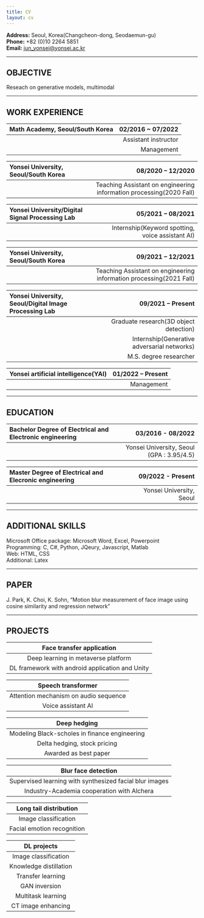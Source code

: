```yaml
---
title: CV
layout: cv
---
```


**Address:** Seoul, Korea(Changcheon-dong, Seodaemun-gu)   
**Phone:** +82 (0)10 2264 5851   
**Email:** jun_yonsei@yonsei.ac.kr
   
---
   
## OBJECTIVE

Reseach on generative models, multimodal
   
---
   
## WORK EXPERIENCE

|Math Academy, Seoul/South Korea|02/2016 ~ 07/2022|
|:---|---:|
||Assistant instructor|
||Management|   
   
|Yonsei University, Seoul/South Korea|08/2020 – 12/2020|
|:---|---:|
||Teaching Assistant on engineering information processing(2020 Fall)|

|Yonsei University/Digital Signal Processing Lab|05/2021 – 08/2021|
|:---|---:|
||Internship(Keyword spotting, voice assistant AI)|

|Yonsei University, Seoul/South Korea|09/2021 – 12/2021|
|:---|---:|
||Teaching Assistant on engineering information processing(2021 Fall)|

|Yonsei University, Seoul/Digital Image Processing Lab|09/2021 – Present|
|:---|---:|
||Graduate research(3D object detection)|
||Internship(Generative adversarial networks)|
||M.S. degree researcher|

|Yonsei artificial intelligence(YAI)|01/2022 – Present|
|:---|---:|
||Management|

---

## EDUCATION

|Bachelor Degree of Electrical and Electronic engineering|03/2016 - 08/2022|
|:---|---:|
||Yonsei University, Seoul (GPA : 3.95/4.5)|

|Master Degree of Electrical and Elecronic engineering|09/2022 - Present|
|:---|---:|
||Yonsei University, Seoul|

---

## ADDITIONAL SKILLS

Microsoft Office package: Microsoft Word, Excel, Powerpoint   
Programming: C, C#, Python, JQeury, Javascript, Matlab   
Web: HTML, CSS   
Additional: Latex   

---

## PAPER
J. Park, K. Choi, K. Sohn, “Motion blur measurement of face image using cosine similarity and regression network”

---

## PROJECTS

|Face transfer application|
|:---:|
|Deep learning in metaverse platform|
|DL framework with android application and Unity|

|Speech transformer|
|:---:|
|Attention mechanism on audio sequence|
|Voice assistant AI|

|Deep hedging|
|:---:|
|Modeling Black-scholes in finance engineering|
|Delta hedging, stock pricing|
|Awarded as best paper|

|Blur face detection|
|:---:|
|Supervised learning with synthesized facial blur images|
|Industry-Academia cooperation with Alchera|

|Long tail distribution|
|:---:|
|Image classification|
|Facial emotion recognition|

|DL projects|
|:---:|
|Image classification|
|Knowledge distillation|
|Transfer learning|
|GAN inversion|
|Multitask learning|
|CT image enhancing|
